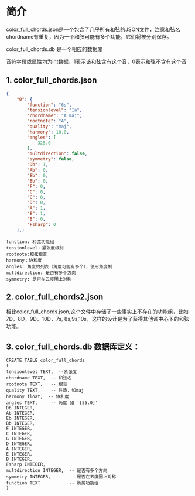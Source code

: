 # 简介
color_full_chords.json是一个包含了几乎所有和弦的JSON文件，注意和弦名 chordname有重复，因为一个和弦可能有多个功能，它们将被分别保存。

color_full_chords.db 是一个相应的数据库

音符字段或属性均为int数据，1表示该和弦含有这个音，0表示和弦不含有这个音
## 1. color_full_chords.json
~~~json
{
    "0": {
        "function": "6s",
        "tensionlevel": "Ia",
        "chordname": "A maj",
        "rootnote": "A",
        "quality": "maj",
        "harmony": 10.0,
        "angles": [
            325.0
        ],
        "multdirection": false,
        "symmetry": false,
        "Db": 1,
        "Ab": 0,
        "Eb": 0,
        "Bb": 0,
        "F": 0,
        "C": 0,
        "G": 0,
        "D": 0,
        "A": 1,
        "E": 1,
        "B": 0,
        "Fsharp": 0
    },}
~~~
    function: 和弦功能组
    tensionlevel：紧张度级别
    rootnote:和弦根音
    harmony：协和度
    angles: 角度的列表（角度可能有多个），使用角度制
    multdirection: 是否有多个方向
    symmetry: 是否在五度圈上对称


## 2. color_full_chords2.json
相比color_full_chords.json,这个文件中存储了一些事实上不存在的功能组，比如7D，8D，9D，10D，7s, 8s,9s,10s，这样的设计是为了获得其他调中心下的和弦功能。

## 3. color_full_chords.db 数据库定义：
~~~
CREATE TABLE color_full_chords
(
tensionlevel TEXT,  --紧张度
chordname TEXT,  -- 和弦名
rootnote TEXT,   -- 根音
quality TEXT,    -- 性质，如maj
harmony float,  -- 协和度
angles TEXT,     -- 角度 如 '[55.0]'
Db INTEGER, 
Ab INTEGER, 
Eb INTEGER,
Bb INTEGER, 
F INTEGER, 
C INTEGER, 
G INTEGER, 
D INTEGER, 
A INTEGER,
E INTEGER, 
B INTEGER, 
Fsharp INTEGER, 
multdirection INTEGER,  -- 是否有多个方向
symmetry INTEGER,       -- 是否在五度圈上对称
function TEXT           -- 所属功能组
)
~~~
